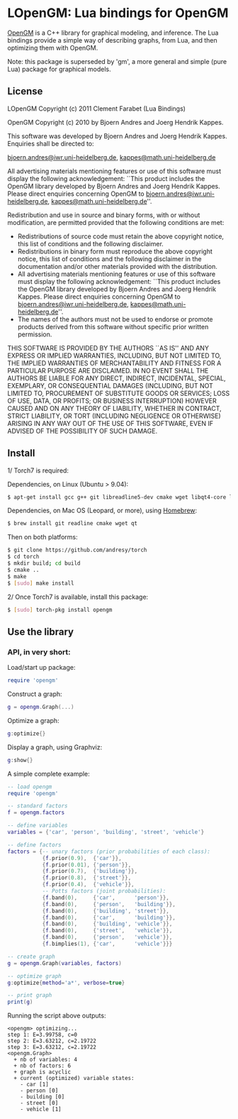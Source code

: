 # LOpenGM: Lua bindings for OpenGM

[OpenGM](http://www.andres.sc/opengm) is a C++ library for graphical 
modeling, and inference. The Lua
bindings provide a simple way of describing graphs, from Lua, and then
optimizing them with OpenGM.

Note: this package is superseded by 'gm', a more general and
simple (pure Lua) package for graphical models.

## License

LOpenGM Copyright (c) 2011 Clement Farabet (Lua Bindings)

OpenGM  Copyright (c) 2010 by Bjoern Andres and Joerg Hendrik Kappes.

This software was developed by Bjoern Andres and Joerg Hendrik Kappes.
Enquiries shall be directed to:

bjoern.andres@iwr.uni-heidelberg.de, kappes@math.uni-heidelberg.de

All advertising materials mentioning features or use of this software must
display the following acknowledgement: ``This product includes the OpenGM
library developed by Bjoern Andres and Joerg Hendrik Kappes. Please direct
enquiries concerning OpenGM to bjoern.andres@iwr.uni-heidelberg.de,
kappes@math.uni-heidelberg.de''.

Redistribution and use in source and binary forms, with or without
modification, are permitted provided that the following conditions are met:

- Redistributions of source code must retain the above copyright notice,
  this list of conditions and the following disclaimer.
- Redistributions in binary form must reproduce the above copyright notice,
  this list of conditions and the following disclaimer in the documentation
  and/or other materials provided with the distribution.
- All advertising materials mentioning features or use of this software must
  display the following acknowledgement: ``This product includes the OpenGM
  library developed by Bjoern Andres and Joerg Hendrik Kappes. Please direct
  enquiries concerning OpenGM to bjoern.andres@iwr.uni-heidelberg.de,
  kappes@math.uni-heidelberg.de''.
- The names of the authors must not be used to endorse or promote products
  derived from this software without specific prior written permission.

THIS SOFTWARE IS PROVIDED BY THE AUTHORS ``AS IS'' AND ANY EXPRESS OR IMPLIED
WARRANTIES, INCLUDING, BUT NOT LIMITED TO, THE IMPLIED WARRANTIES OF
MERCHANTABILITY AND FITNESS FOR A PARTICULAR PURPOSE ARE DISCLAIMED. IN NO
EVENT SHALL THE AUTHORS BE LIABLE FOR ANY DIRECT, INDIRECT, INCIDENTAL,
SPECIAL, EXEMPLARY, OR CONSEQUENTIAL DAMAGES (INCLUDING, BUT NOT LIMITED TO,
PROCUREMENT OF SUBSTITUTE GOODS OR SERVICES; LOSS OF USE, DATA, OR PROFITS;
OR BUSINESS INTERRUPTION) HOWEVER CAUSED AND ON ANY THEORY OF LIABILITY,
WHETHER IN CONTRACT, STRICT LIABILITY, OR TORT (INCLUDING NEGLIGENCE OR
OTHERWISE) ARISING IN ANY WAY OUT OF THE USE OF THIS SOFTWARE, EVEN IF
ADVISED OF THE POSSIBILITY OF SUCH DAMAGE.

## Install 

1/ Torch7 is required:

Dependencies, on Linux (Ubuntu > 9.04):

``` sh
$ apt-get install gcc g++ git libreadline5-dev cmake wget libqt4-core libqt4-gui libqt4-dev
```

Dependencies, on Mac OS (Leopard, or more), using [Homebrew](http://mxcl.github.com/homebrew/):

``` sh
$ brew install git readline cmake wget qt
```

Then on both platforms:

``` sh
$ git clone https://github.com/andresy/torch
$ cd torch
$ mkdir build; cd build
$ cmake ..
$ make
$ [sudo] make install
```

2/ Once Torch7 is available, install this package:

``` sh
$ [sudo] torch-pkg install opengm
```

## Use the library

### API, in very short:

Load/start up package:

``` lua
require 'opengm'
```

Construct a graph:

``` lua
g = opengm.Graph(...)
```

Optimize a graph:

``` lua
g:optimize{}
```

Display a graph, using Graphviz:

``` lua
g:show{}
```

A simple complete example:

```lua
-- load opengm
require 'opengm'

-- standard factors
f = opengm.factors

-- define variables
variables = {'car', 'person', 'building', 'street', 'vehicle'}

-- define factors
factors = {-- unary factors (prior probabilities of each class):
           {f.prior(0.9),  {'car'}},
           {f.prior(0.01), {'person'}},
           {f.prior(0.7),  {'building'}},
           {f.prior(0.8),  {'street'}},
           {f.prior(0.4),  {'vehicle'}},
           -- Potts factors (joint probabilities):
           {f.band(0),     {'car',      'person'}},
           {f.band(0),     {'person',   'building'}},
           {f.band(0),     {'building', 'street'}},
           {f.band(0),     {'car',      'building'}},
           {f.band(0),     {'building', 'vehicle'}},
           {f.band(0),     {'street',   'vehicle'}},
           {f.band(0),     {'person',   'vehicle'}},
           {f.bimplies(1), {'car',      'vehicle'}}}

-- create graph
g = opengm.Graph(variables, factors)

-- optimize graph
g:optimize{method='a*', verbose=true}

-- print graph
print(g)
```

Running the script above outputs:

```
<opengm> optimizing... 
step 1: E=3.99758, c=0
step 2: E=3.63212, c=2.19722
step 3: E=3.63212, c=2.19722
<opengm.Graph>
  + nb of variables: 4
  + nb of factors: 6
  + graph is acyclic
  + current (optimized) variable states: 
    - car [1]
    - person [0]
    - building [0]
    - street [0]
    - vehicle [1]
```
